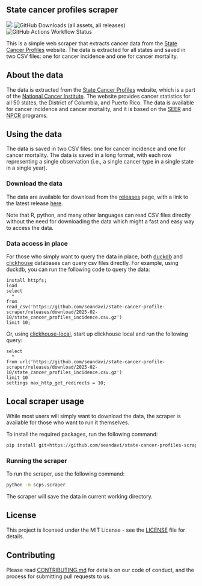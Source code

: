 ## State cancer profiles scraper

[![](https://img.shields.io/github/v/release/seandavi/state-cancer-profile-scraper)](https://github.com/seandavi/state-cancer-profile-scraper/release/latest)
![GitHub Downloads (all assets, all releases)](https://img.shields.io/github/downloads/seandavi/state-cancer-profile-scraper/total)
![GitHub Actions Workflow Status](https://img.shields.io/github/actions/workflow/status/seandavi/state-cancer-profile-scraper/.github%2Fworkflows%2Frun-scrape.yaml?label=Scrape%20status)


This is a simple web scraper that extracts cancer data from the [State Cancer Profiles](https://statecancerprofiles.cancer.gov/) website. The data is extracted for all states and saved in two CSV files: one for cancer incidence and one for cancer mortality.

## About the data

The data is extracted from the [State Cancer Profiles](https://statecancerprofiles.cancer.gov/) website, which is a part of the [National Cancer Institute](https://www.cancer.gov/). The website provides cancer statistics for all 50 states, the District of Columbia, and Puerto Rico. The data is available for cancer incidence and cancer mortality, and it is based on the [SEER](https://seer.cancer.gov/) and [NPCR](https://www.cdc.gov/cancer/npcr/index.htm) programs.

## Using the data

The data is saved in two CSV files: one for cancer incidence and one for cancer mortality. The data is saved in a long format, with each row representing a single observation (i.e., a single cancer type in a single state in a single year). 

### Download the data

The data are available for download from the [releases](https://github.com/seandavi/state-cancer-profile-scraper/releases) page, with a link to the latest release [here](https://github.com/seandavi/state-cancer-profile-scraper/releases/latest).

Note that R, python, and many other languages can read CSV files directly without the need for downloading the data which might a fast and easy way to access the data. 

### Data access in place

For those who simply want to query the data in place, both [duckdb](https://duckdb.org/) and [clickhouse](https://clickhouse.tech/) databases can query csv files directly.  For example, using duckdb, you can run the following code to query the data:

```
install httpfs;
load
select 
  * 
from 
read_csv('https://github.com/seandavi/state-cancer-profile-scraper/releases/download/2025-02-10/state_cancer_profiles_incidence.csv.gz') 
limit 10;
```

Or, using [clickhouse-local](https://clickhouse.com/blog/extracting-converting-querying-local-files-with-sql-clickhouse-local#working-with-files-over-http-and-s3), start up clickhouse local and run the following query:

```
select 
  * 
from url('https://github.com/seandavi/state-cancer-profile-scraper/releases/download/2025-02-10/state_cancer_profiles_incidence.csv.gz') 
limit 10 
settings max_http_get_redirects = 10;
```

## Local scraper usage

While most users will simply want to download the data, the scraper is available for those who want to run it themselves.

To install the required packages, run the following command:

```bash
pip install git+https://github.com/seandavi/state-cancer-profiles-scraper.git
```

### Running the scraper

To run the scraper, use the following command:

```bash
python -m scps.scraper
```

The scraper will save the data in current working directory.

## License

This project is licensed under the MIT License - see the [LICENSE](LICENSE) file for details.

## Contributing

Please read [CONTRIBUTING.md](CONTRIBUTING.md) for details on our code of conduct, and the process for submitting pull requests to us. 